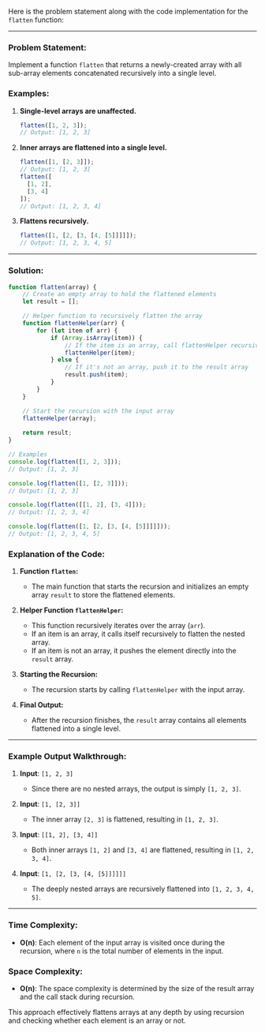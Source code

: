 Here is the problem statement along with the code implementation for the `flatten` function:

---

### **Problem Statement:**
Implement a function `flatten` that returns a newly-created array with all sub-array elements concatenated recursively into a single level.

### **Examples:**

1. **Single-level arrays are unaffected.**
   ```js
   flatten([1, 2, 3]); 
   // Output: [1, 2, 3]
   ```

2. **Inner arrays are flattened into a single level.**
   ```js
   flatten([1, [2, 3]]); 
   // Output: [1, 2, 3]
   flatten([
     [1, 2],
     [3, 4]
   ]); 
   // Output: [1, 2, 3, 4]
   ```

3. **Flattens recursively.**
   ```js
   flatten([1, [2, [3, [4, [5]]]]]);
   // Output: [1, 2, 3, 4, 5]
   ```

---

### **Solution:**

```js
function flatten(array) {
    // Create an empty array to hold the flattened elements
    let result = [];

    // Helper function to recursively flatten the array
    function flattenHelper(arr) {
        for (let item of arr) {
            if (Array.isArray(item)) {
                // If the item is an array, call flattenHelper recursively
                flattenHelper(item);
            } else {
                // If it's not an array, push it to the result array
                result.push(item);
            }
        }
    }

    // Start the recursion with the input array
    flattenHelper(array);
    
    return result;
}

// Examples
console.log(flatten([1, 2, 3])); 
// Output: [1, 2, 3]

console.log(flatten([1, [2, 3]])); 
// Output: [1, 2, 3]

console.log(flatten([[1, 2], [3, 4]])); 
// Output: [1, 2, 3, 4]

console.log(flatten([1, [2, [3, [4, [5]]]]])); 
// Output: [1, 2, 3, 4, 5]
```

### **Explanation of the Code:**

1. **Function `flatten`:**
   - The main function that starts the recursion and initializes an empty array `result` to store the flattened elements.

2. **Helper Function `flattenHelper`:**
   - This function recursively iterates over the array (`arr`).
   - If an item is an array, it calls itself recursively to flatten the nested array.
   - If an item is not an array, it pushes the element directly into the `result` array.

3. **Starting the Recursion:**
   - The recursion starts by calling `flattenHelper` with the input array.

4. **Final Output:**
   - After the recursion finishes, the `result` array contains all elements flattened into a single level.

---

### **Example Output Walkthrough:**

1. **Input**: `[1, 2, 3]`
   - Since there are no nested arrays, the output is simply `[1, 2, 3]`.

2. **Input**: `[1, [2, 3]]`
   - The inner array `[2, 3]` is flattened, resulting in `[1, 2, 3]`.

3. **Input**: `[[1, 2], [3, 4]]`
   - Both inner arrays `[1, 2]` and `[3, 4]` are flattened, resulting in `[1, 2, 3, 4]`.

4. **Input**: `[1, [2, [3, [4, [5]]]]]]`
   - The deeply nested arrays are recursively flattened into `[1, 2, 3, 4, 5]`.

---

### **Time Complexity:**
- **O(n)**: Each element of the input array is visited once during the recursion, where `n` is the total number of elements in the input.

### **Space Complexity:**
- **O(n)**: The space complexity is determined by the size of the result array and the call stack during recursion.

This approach effectively flattens arrays at any depth by using recursion and checking whether each element is an array or not.